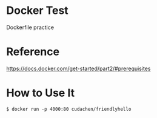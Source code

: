 # Docker Test
Dockerfile practice

# Reference
https://docs.docker.com/get-started/part2/#prerequisites

# How to Use It
```
$ docker run -p 4000:80 cudachen/friendlyhello
```

